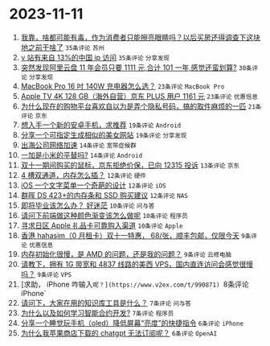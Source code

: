 # 2023-11-11

1. [我靠，啥都可能有毒，作为消费者只能擦亮眼睛吗？以后买房还得调查下这块地之前干啥了](https://www.v2ex.com/t/990854) `35条评论` `苏州`
1. [v 站有来自 13%的中国 ip 访问](https://www.v2ex.com/t/990864) `35条评论` `分享发现`
1. [突然发现阿里云盘 11 年会员只要 1111 元,合计 101 一年,感觉还蛮划算?](https://www.v2ex.com/t/990893) `30条评论` `分享发现`
1. [MacBook Pro 16 吋 140W 充电器怎么选？](https://www.v2ex.com/t/990869) `23条评论` `MacBook Pro`
1. [Apple TV 4K 128 GB（海外自营）京东 PLUS 用户 1161 元](https://www.v2ex.com/t/990858) `23条评论` `优惠信息`
1. [为什么现在的购物平台喜欢自以为是弄个隐私号码，搞的取件麻烦的一匹](https://www.v2ex.com/t/990890) `21条评论` `京东`
1. [想入手一个新的安卓手机，求推荐](https://www.v2ex.com/t/990883) `19条评论` `Android`
1. [分享一个可指定生成相似的美女网站](https://www.v2ex.com/t/990856) `19条评论` `分享发现`
1. [出海公司网络加速](https://www.v2ex.com/t/990862) `14条评论` `宽带症候群`
1. [一加是小米的平替吗?](https://www.v2ex.com/t/990857) `14条评论` `Android`
1. [双十一期间购买的鼠标，京东拒绝价保，已向 12315 投诉](https://www.v2ex.com/t/990870) `13条评论` `京东`
1. [4 槽双通道，内存怎么插？](https://www.v2ex.com/t/990891) `12条评论` `硬件`
1. [iOS 一个文字菜单一个奇葩的设计](https://www.v2ex.com/t/990872) `12条评论` `iOS`
1. [群晖 DS 423+的内存条和 SSD 购买建议](https://www.v2ex.com/t/990853) `12条评论` `NAS`
1. [即将毕业该怎么办？ 好迷茫](https://www.v2ex.com/t/990904) `10条评论` `问与答`
1. [请问下前端做这种颜色渐变该怎么做呢](https://www.v2ex.com/t/990881) `10条评论` `程序员`
1. [寻求日区 Apple 礼品卡可靠购入渠道](https://www.v2ex.com/t/990865) `10条评论` `Apple`
1. [香港 hahasim（0 月租卡）双十一特惠， 68/张，顺丰包邮，仅限今天](https://www.v2ex.com/t/990927) `9条评论` `优惠信息`
1. [内存初始化很慢，是 AMD 的问题，还是我的问题？](https://www.v2ex.com/t/990910) `9条评论` `云修电脑`
1. [请教下，拥有 1G 带宽和 4837 线路的美西 VPS，国内直连访问会感觉很慢吗？](https://www.v2ex.com/t/990886) `9条评论` `VPS`
1. [求助， iPhone 咋输入`呢？](https://www.v2ex.com/t/990871) `8条评论` `iPhone`
1. [请问下，大家在用的知识库工具是什么？](https://www.v2ex.com/t/990924) `7条评论` `问与答`
1. [为什么以及如何学习智能合约开发?](https://www.v2ex.com/t/990887) `7条评论` `程序员`
1. [分享一个睡觉玩手机（oled）降低屏幕“亮度”的快捷指令](https://www.v2ex.com/t/990885) `6条评论` `iPhone`
1. [为什么我苹果商店下载的 chatgpt 无法订阅呢？](https://www.v2ex.com/t/990878) `6条评论` `OpenAI`
